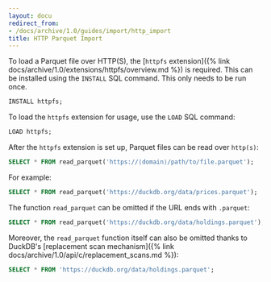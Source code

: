 ```yaml
---
layout: docu
redirect_from:
- /docs/archive/1.0/guides/import/http_import
title: HTTP Parquet Import
---
```


To load a Parquet file over HTTP(S), the [`httpfs` extension]({% link docs/archive/1.0/extensions/httpfs/overview.md %}) is required. This can be installed using the `INSTALL` SQL command. This only needs to be run once.

```sql
INSTALL httpfs;
```

To load the `httpfs` extension for usage, use the `LOAD` SQL command:

```sql
LOAD httpfs;
```

After the `httpfs` extension is set up, Parquet files can be read over `http(s)`:

```sql
SELECT * FROM read_parquet('https://⟨domain⟩/path/to/file.parquet');
```

For example:

```sql
SELECT * FROM read_parquet('https://duckdb.org/data/prices.parquet');
```

The function `read_parquet` can be omitted if the URL ends with `.parquet`:

```sql
SELECT * FROM read_parquet('https://duckdb.org/data/holdings.parquet');
```

Moreover, the `read_parquet` function itself can also be omitted thanks to DuckDB's [replacement scan mechanism]({% link docs/archive/1.0/api/c/replacement_scans.md %}):

```sql
SELECT * FROM 'https://duckdb.org/data/holdings.parquet';
```